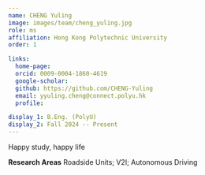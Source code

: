 ```yaml
---
name: CHENG Yuling
image: images/team/cheng_yuling.jpg
role: ms
affiliation: Hong Kong Polytechnic University
order: 1

links:
  home-page: 
  orcid: 0009-0004-1860-4619
  google-scholar: 
  github: https://github.com/CHENG-Yuling
  email: yyuling.cheng@connect.polyu.hk
  profile: 

display_1: B.Eng. (PolyU)
display_2: Fall 2024 -- Present
---
```


<!--  Add a short self introduction here -->
<!-- Like Research Areas -->

Happy study, happy life

**Research Areas**
Roadside Units; V2I; Autonomous Driving
